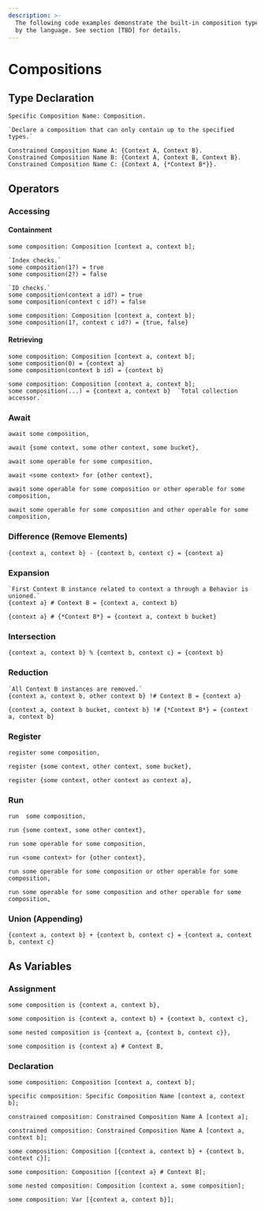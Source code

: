 ```yaml
---
description: >-
  The following code examples demonstrate the built-in composition type offered
  by the language. See section [TBD] for details.
---
```


# Compositions

## Type Declaration

```
Specific Composition Name: Composition.
```

```
`Declare a composition that can only contain up to the specified types.`

Constrained Composition Name A: {Context A, Context B}.
Constrained Composition Name B: {Context A, Context B, Context B}.
Constrained Composition Name C: {Context A, {*Context B*}}.
```

## Operators

### Accessing

#### Containment

```
some composition: Composition [context a, context b];

`Index checks.`
some composition(1?) = true
some composition(2?) = false

`ID checks.`
some composition(context a id?) = true
some composition(context c id?) = false
```

```
some composition: Composition [context a, context b];
some composition(1?, context c id?) = {true, false}
```

#### Retrieving

```
some composition: Composition [context a, context b];
some composition(0) = {context a}
some composition(context b id) = {context b}
```

```
some composition: Composition [context a, context b];
some composition(...) = {context a, context b}  `Total collection accessor.`
```

### Await

```
await some composition,
```

```
await {some context, some other context, some bucket},
```

```
await some operable for some composition,
```

```
await <some context> for {other context},
```

```
await some operable for some composition or other operable for some composition,
```

```
await some operable for some composition and other operable for some composition,
```

### Difference (Remove Elements)

```
{context a, context b} - {context b, context c} = {context a}
```

### Expansion

```
`First Context B instance related to context a through a Behavior is unioned.`
{context a} # Context B = {context a, context b}
```

```
{context a} # {*Context B*} = {context a, context b bucket}
```

### Intersection

```
{context a, context b} % {context b, context c} = {context b}
```

### Reduction

```
`All Context B instances are removed.`
{context a, context b, other context b} !# Context B = {context a}
```

```
{context a, context b bucket, context b} !# {*Context B*} = {context a, context b}
```

### Register

```
register some composition,
```

```
register {some context, other context, some bucket},
```

```
register {some context, other context as context a},
```

### Run

```
run  some composition,
```

```
run {some context, some other context},
```

```
run some operable for some composition,
```

```
run <some context> for {other context},
```

```
run some operable for some composition or other operable for some composition,
```

```
run some operable for some composition and other operable for some composition,
```

### Union (Appending)

```
{context a, context b} + {context b, context c} = {context a, context b, context c}
```

## As Variables

### Assignment

```
some composition is {context a, context b},
```

```
some composition is {context a, context b} + {context b, context c},
```

```
some nested composition is {context a, {context b, context c}},
```

```
some composition is {context a} # Context B,
```

### Declaration

```
some composition: Composition [context a, context b];
```

```
specific composition: Specific Composition Name [context a, context b];
```

```
constrained composition: Constrained Composition Name A [context a];
```

```
constrained composition: Constrained Composition Name A [context a, context b];
```

```
some composition: Composition [{context a, context b} + {context b, context c}];
```

```
some composition: Composition [{context a} # Context B];
```

```
some nested composition: Composition [context a, some composition];
```

```
some composition: Var [{context a, context b}];
```
